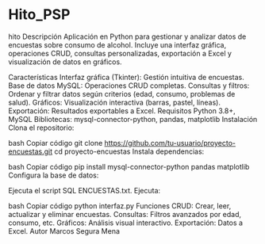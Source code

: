 # Hito_PSP
hito
Descripción
Aplicación en Python para gestionar y analizar datos de encuestas sobre consumo de alcohol. Incluye una interfaz gráfica, operaciones CRUD, consultas personalizadas, exportación a Excel y visualización de datos en gráficos.

Características
Interfaz gráfica (Tkinter): Gestión intuitiva de encuestas.
Base de datos MySQL: Operaciones CRUD completas.
Consultas y filtros: Ordenar y filtrar datos según criterios (edad, consumo, problemas de salud).
Gráficos: Visualización interactiva (barras, pastel, líneas).
Exportación: Resultados exportables a Excel.
Requisitos
Python 3.8+, MySQL
Bibliotecas: mysql-connector-python, pandas, matplotlib
Instalación
Clona el repositorio:

bash
Copiar código
git clone https://github.com/tu-usuario/proyecto-encuestas.git
cd proyecto-encuestas
Instala dependencias:

bash
Copiar código
pip install mysql-connector-python pandas matplotlib
Configura la base de datos:

Ejecuta el script SQL ENCUESTAS.txt.
Ejecuta:

bash
Copiar código
python interfaz.py
Funciones
CRUD: Crear, leer, actualizar y eliminar encuestas.
Consultas: Filtros avanzados por edad, consumo, etc.
Gráficos: Análisis visual interactivo.
Exportación: Datos a Excel.
Autor
Marcos Segura Mena
